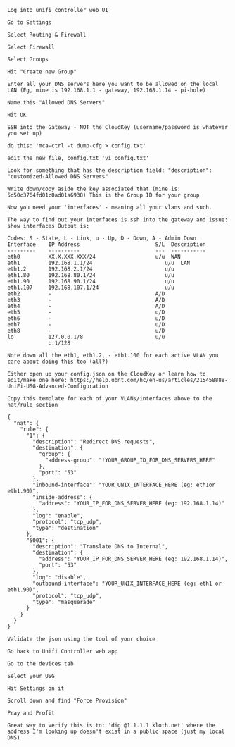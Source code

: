 

    Log into unifi controller web UI

    Go to Settings

    Select Routing & Firewall

    Select Firewall

    Select Groups

    Hit "Create new Group"

    Enter all your DNS servers here you want to be allowed on the local LAN (Eg, mine is 192.168.1.1 - gateway, 192.168.1.14 - pi-hole)

    Name this "Allowed DNS Servers"

    Hit OK

    SSH into the Gateway - NOT the CloudKey (username/password is whatever you set up)

    do this: 'mca-ctrl -t dump-cfg > config.txt'

    edit the new file, config.txt 'vi config.txt'

    Look for something that has the description field: "description": "customized-Allowed DNS Servers"

    Write down/copy aside the key associated that (mine is: 5d50c3764fd01c0ad01a6938) This is the Group ID for your group

    Now you need your 'interfaces' - meaning all your vlans and such.

    The way to find out your interfaces is ssh into the gateway and issue: show interfaces Output is:

    Codes: S - State, L - Link, u - Up, D - Down, A - Admin Down
    Interface    IP Address                        S/L  Description                 
    ---------    ----------                        ---  -----------                 
    eth0         XX.X.XXX.XXX/24                   u/u  WAN                         
    eth1         192.168.1.1/24                       u/u  LAN                         
    eth1.2       192.168.2.1/24                       u/u                              
    eth1.80      192.168.80.1/24                      u/u                              
    eth1.90      192.168.90.1/24                      u/u                              
    eth1.107     192.168.107.1/24                     u/u                              
    eth2         -                                 A/D                              
    eth3         -                                 A/D                              
    eth4         -                                 A/D                              
    eth5         -                                 u/D                              
    eth6         -                                 u/D                              
    eth7         -                                 u/D                              
    eth8         -                                 u/D                              
    lo           127.0.0.1/8                       u/u                              
                 ::1/128                          

    Note down all the eth1, eth1.2, - eth1.100 for each active VLAN you care about doing this too (all?)

    Either open up your config.json on the CloudKey or learn how to edit/make one here: https://help.ubnt.com/hc/en-us/articles/215458888-UniFi-USG-Advanced-Configuration

    Copy this template for each of your VLANs/interfaces above to the nat/rule section

    {
      "nat": {
        "rule": {
          "1": {
            "description": "Redirect DNS requests",
            "destination": {
              "group": {
                "address-group": "!YOUR_GROUP_ID_FOR_DNS_SERVERS_HERE"
              },
              "port": "53"
            },
            "inbound-interface": "YOUR_UNIX_INTERFACE_HERE (eg: eth1or eth1.90)",
            "inside-address": {
              "address": "YOUR_IP_FOR_DNS_SERVER_HERE (eg: 192.168.1.14)"
            },
            "log": "enable",
            "protocol": "tcp_udp",
            "type": "destination"
          },
          "5001": {
            "description": "Translate DNS to Internal",
            "destination": {
              "address": "YOUR_IP_FOR_DNS_SERVER_HERE (eg: 192.168.1.14)",
              "port": "53"
            },
            "log": "disable",
            "outbound-interface": "YOUR_UNIX_INTERFACE_HERE (eg: eth1 or eth1.90)",
            "protocol": "tcp_udp",
            "type": "masquerade"
          }
        }
      }
    }

    Validate the json using the tool of your choice

    Go back to Unifi Controller web app

    Go to the devices tab

    Select your USG

    Hit Settings on it

    Scroll down and find "Force Provision"

    Pray and Profit

    Great way to verify this is to: 'dig @1.1.1.1 kloth.net' where the address I'm looking up doesn't exist in a public space (just my local DNS)

